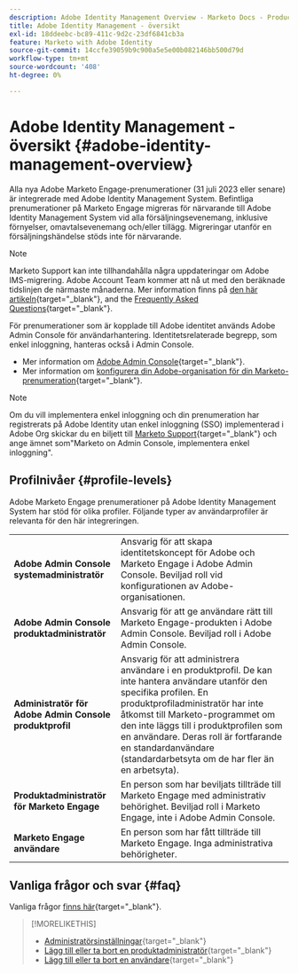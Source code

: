 ```yaml
---
description: Adobe Identity Management Overview - Marketo Docs - Product Documentation
title: Adobe Identity Management - översikt
exl-id: 18ddeebc-bc89-411c-9d2c-23df6841cb3a
feature: Marketo with Adobe Identity
source-git-commit: 14ccfe39059b9c900a5e5e00b082146bb500d79d
workflow-type: tm+mt
source-wordcount: '408'
ht-degree: 0%

---
```


# Adobe Identity Management - översikt {#adobe-identity-management-overview}

Alla nya Adobe Marketo Engage-prenumerationer (31 juli 2023 eller senare) är integrerade med Adobe Identity Management System. Befintliga prenumerationer på Marketo Engage migreras för närvarande till Adobe Identity Management System vid alla försäljningsevenemang, inklusive förnyelser, omavtalsevenemang och/eller tillägg. Migreringar utanför en försäljningshändelse stöds inte för närvarande.

>[!NOTE]
>
>Marketo Support kan inte tillhandahålla några uppdateringar om Adobe IMS-migrering. Adobe Account Team kommer att nå ut med den beräknade tidslinjen de närmaste månaderna. Mer information finns på [den här artikeln](/help/marketo/product-docs/administration/marketo-with-adobe-identity/subscription-and-user-migration/understanding-marketo-subscription-and-user-migration-to-the-adobe-admin-console.md){target="_blank"}, and the [Frequently Asked Questions](/help/marketo/product-docs/administration/marketo-with-adobe-identity/faq.md){target="_blank"}.

För prenumerationer som är kopplade till Adobe identitet används Adobe Admin Console för användarhantering. Identitetsrelaterade begrepp, som enkel inloggning, hanteras också i Admin Console.

* Mer information om [Adobe Admin Console](https://helpx.adobe.com/se/enterprise/using/admin-console.html){target="_blank"}.
* Mer information om [konfigurera din Adobe-organisation för din Marketo-prenumeration](https://helpx.adobe.com/enterprise/using/set-up-identity.html){target="_blank"}.

>[!NOTE]
>
>Om du vill implementera enkel inloggning och din prenumeration har registrerats på Adobe Identity utan enkel inloggning (SSO) implementerad i Adobe Org skickar du en biljett till [Marketo Support](https://nation.marketo.com/){target="_blank"} och ange ämnet som&quot;Marketo on Admin Console, implementera enkel inloggning&quot;.

## Profilnivåer {#profile-levels}

Adobe Marketo Engage prenumerationer på Adobe Identity Management System har stöd för olika profiler. Följande typer av användarprofiler är relevanta för den här integreringen.

<table>
 <tr>
  <td><strong>Adobe Admin Console systemadministratör</strong></td>
  <td>Ansvarig för att skapa identitetskoncept för Adobe och Marketo Engage i Adobe Admin Console. Beviljad roll vid konfigurationen av Adobe-organisationen.</td>
 </tr>
 <tr>
  <td><strong>Adobe Admin Console produktadministratör</strong></td>
  <td>Ansvarig för att ge användare rätt till Marketo Engage-produkten i Adobe Admin Console. Beviljad roll i Adobe Admin Console.</td>
 </tr>
 <tr>
  <td><strong>Administratör för Adobe Admin Console produktprofil</strong></td>
  <td>Ansvarig för att administrera användare i en produktprofil. De kan inte hantera användare utanför den specifika profilen. En produktprofiladministratör har inte åtkomst till Marketo-programmet om den inte läggs till i produktprofilen som en användare. Deras roll är fortfarande en standardanvändare (standardarbetsyta om de har fler än en arbetsyta).
</td>
 </tr>
 <tr>
  <td><strong>Produktadministratör för Marketo Engage</strong></td>
  <td>En person som har beviljats tillträde till Marketo Engage med administrativ behörighet. Beviljad roll i Marketo Engage, inte i Adobe Admin Console.</td>
 </tr>
 <tr>
  <td><strong>Marketo Engage användare</strong></td>
  <td>En person som har fått tillträde till Marketo Engage. Inga administrativa behörigheter.</td>
 </tr>
</table>

## Vanliga frågor och svar {#faq}

Vanliga frågor [finns här](/help/marketo/product-docs/administration/marketo-with-adobe-identity/faq.md){target="_blank"}.

>[!MORELIKETHIS]
>
>* [Administratörsinställningar](/help/marketo/product-docs/administration/marketo-with-adobe-identity/admin-setup.md){target="_blank"}
>* [Lägg till eller ta bort en produktadministratör](/help/marketo/product-docs/administration/marketo-with-adobe-identity/add-or-remove-a-product-admin.md){target="_blank"}
>* [Lägg till eller ta bort en användare](/help/marketo/product-docs/administration/marketo-with-adobe-identity/add-or-remove-a-user.md){target="_blank"}
